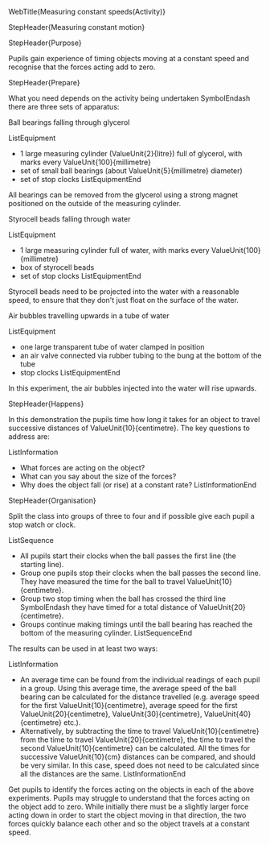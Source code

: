 WebTitle{Measuring constant speeds(Activity)}

StepHeader{Measuring constant motion}

StepHeader{Purpose}

Pupils gain experience of timing objects moving at a constant speed and recognise that the forces acting add to zero.

StepHeader{Prepare}

What you need depends on the activity being undertaken SymbolEndash there are three sets of apparatus:

Ball bearings falling through glycerol

ListEquipment
- 1 large measuring cylinder (ValueUnit{2}{litre}) full of glycerol, with marks every ValueUnit{100}{millimetre}
- set of small ball bearings (about ValueUnit{5}{millimetre} diameter)
- set of stop clocks
ListEquipmentEnd

All bearings can be removed from the glycerol using a strong magnet positioned on the outside of the measuring cylinder.

Styrocell beads falling through water

ListEquipment
- 1 large measuring cylinder full of water, with marks every ValueUnit{100}{millimetre}
- box of styrocell beads
- set of stop clocks
ListEquipmentEnd

Styrocell beads need to be projected into the water with a reasonable speed, to ensure that they don't just float on the surface of the water.

Air bubbles travelling upwards in a tube of water

ListEquipment
- one large transparent tube of water clamped in position
- an air valve connected via rubber tubing to the bung at the bottom of the tube
- stop clocks
ListEquipmentEnd

In this experiment, the air bubbles injected into the water will rise upwards.

StepHeader{Happens}

In this demonstration the pupils time how long it takes for an object to travel successive distances of ValueUnit{10}{centimetre}. The key questions to address are:

ListInformation
- What forces are acting on the object?
- What can you say about the size of the forces?
- Why does the object fall (or rise) at a constant rate?
ListInformationEnd

StepHeader{Organisation}

Split the class into groups of three to four and if possible give each pupil a stop watch or clock.

ListSequence
- All pupils start their clocks when the ball passes the first line (the starting line).
- Group one pupils stop their clocks when the ball passes the second line. They have measured the time for the ball to travel ValueUnit{10}{centimetre}.
- Group two stop timing when the ball has crossed the third line SymbolEndash they have timed for a total distance of ValueUnit{20}{centimetre}.
- Groups continue making timings until the ball bearing has reached the bottom of the measuring cylinder.
ListSequenceEnd

The results can be used in at least two ways:

ListInformation
- An average time can be found from the individual readings of each pupil in a group. Using this average time, the average speed of the ball bearing can be calculated for the distance travelled (e.g. average speed for the first ValueUnit{10}{centimetre}, average speed for the first ValueUnit{20}{centimetre}, ValueUnit{30}{centimetre}, ValueUnit{40}{centimetre} etc.).
- Alternatively, by subtracting the time to travel ValueUnit{10}{centimetre} from the time to travel ValueUnit{20}{centimetre}, the time to travel the second ValueUnit{10}{centimetre} can be calculated. All the times for successive ValueUnit{10}{cm} distances can be compared, and should be very similar. In this case, speed does not need to be calculated since all the distances are the same.
ListInformationEnd

Get pupils to identify the forces acting on the objects in each of the above experiments. Pupils may struggle to understand that the forces acting on the object add to zero. While initially there must be a slightly larger force acting down in order to start the object moving in that direction, the two forces quickly balance each other and so the object travels at a constant speed.

